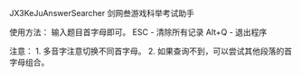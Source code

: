JX3KeJuAnswerSearcher
剑网叁游戏科举考试助手

使用方法：
    输入题目首字母即可。
    ESC   - 清除所有记录
    Alt+Q - 退出程序
    
注意：
    1. 多音字注意切换不同首字母。
    2. 如果查询不到，可以尝试其他段落的首字母组合。

